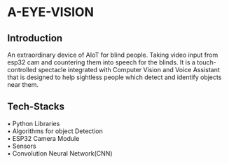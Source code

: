 # A-EYE-VISION

## Introduction
An extraordinary device of AIoT for blind people.
Taking video input from esp32 cam and countering them into speech for the blinds.
It is a touch-controlled spectacle integrated with Computer Vision and Voice Assistant that is designed to help sightless people which detect and identify objects near them.

## Tech-Stacks
• Python Libraries<br />
• Algorithms for object Detection<br />
• ESP32 Camera Module<br />
• Sensors<br />
• Convolution Neural Network(CNN)
